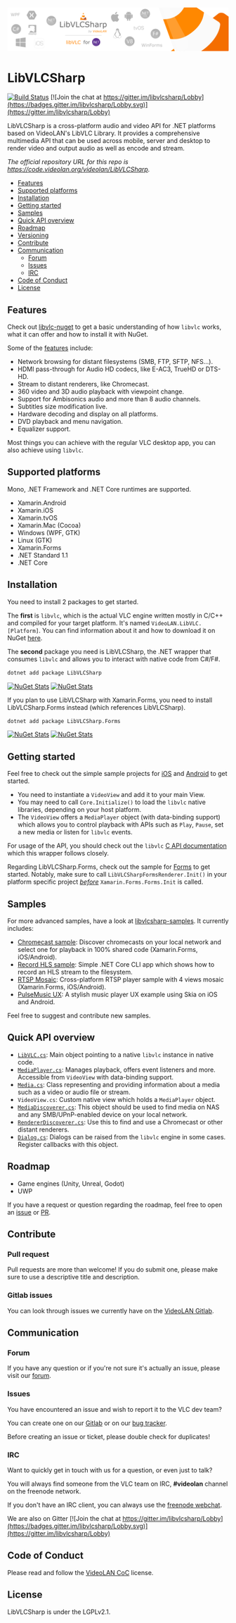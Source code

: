 <h3 align="center">
    <img src="Assets/banner.png"/>
</h3>

# LibVLCSharp

[![Build Status](https://videolan.visualstudio.com/LibVLCSharp/_apis/build/status/LibVLCSharp-GitLab?branchName=master)](https://videolan.visualstudio.com/LibVLCSharp/_build/latest?definitionId=10?branchName=master)
[![Join the chat at https://gitter.im/libvlcsharp/Lobby](https://badges.gitter.im/libvlcsharp/Lobby.svg)](https://gitter.im/libvlcsharp/Lobby)

LibVLCSharp is a cross-platform audio and video API for .NET platforms based on VideoLAN's LibVLC Library.
It provides a comprehensive multimedia API that can be used across mobile, server and desktop to render video and output audio as well as encode and stream.

_The official repository URL for this repo is https://code.videolan.org/videolan/LibVLCSharp._

- [Features](#features)
- [Supported platforms](#supported-platforms)
- [Installation](#installation)
- [Getting started](#getting-started)
- [Samples](#samples)
- [Quick API overview](#quick-api-overview)
- [Roadmap](#roadmap)
- [Versioning](VERSIONING.md)
- [Contribute](#contribute)
- [Communication](#communication)
  - [Forum](#forum)
  - [Issues](#issues)
  - [IRC](#irc)
- [Code of Conduct](#code-of-conduct)
- [License](#license)

## Features

Check out [libvlc-nuget](https://code.videolan.org/videolan/libvlc-nuget) to get a basic understanding of how `libvlc` works, what it can offer and how to install it with NuGet. 

Some of the [features](https://www.videolan.org/vlc/features.html) include:

- Network browsing for distant filesystems (SMB, FTP, SFTP, NFS...).
- HDMI pass-through for Audio HD codecs, like E-AC3, TrueHD or DTS-HD.
- Stream to distant renderers, like Chromecast.
- 360 video and 3D audio playback with viewpoint change.
- Support for Ambisonics audio and more than 8 audio channels.
- Subtitles size modification live.
- Hardware decoding and display on all platforms.
- DVD playback and menu navigation.
- Equalizer support.

Most things you can achieve with the regular VLC desktop app, you can also achieve using `libvlc`.

## Supported platforms

Mono, .NET Framework and .NET Core runtimes are supported.

- Xamarin.Android
- Xamarin.iOS
- Xamarin.tvOS
- Xamarin.Mac (Cocoa)
- Windows (WPF, GTK)
- Linux (GTK)
- Xamarin.Forms
- .NET Standard 1.1
- .NET Core

## Installation

You need to install 2 packages to get started.

The __first__ is `libvlc`, which is the actual VLC engine written mostly in C/C++ and compiled for your target platform. It's named `VideoLAN.LibVLC.[Platform]`. You can find information about it and how to download it on NuGet [here](https://code.videolan.org/videolan/libvlc-nuget).

The __second__ package you need is LibVLCSharp, the .NET wrapper that consumes `libvlc` and allows you to interact with native code from C#/F#. 

```cmd
dotnet add package LibVLCSharp
```

[![NuGet Stats](https://img.shields.io/nuget/v/LibVLCSharp.svg)](https://www.nuget.org/packages/LibVLCSharp)
[![NuGet Stats](https://img.shields.io/nuget/dt/LibVLCSharp.svg)](https://www.nuget.org/packages/LibVLCSharp)

If you plan to use LibVLCSharp with Xamarin.Forms, you need to install LibVLCSharp.Forms instead (which references LibVLCSharp).

```cmd
dotnet add package LibVLCSharp.Forms
```

[![NuGet Stats](https://img.shields.io/nuget/v/LibVLCSharp.Forms.svg)](https://www.nuget.org/packages/LibVLCSharp.Forms)
[![NuGet Stats](https://img.shields.io/nuget/dt/LibVLCSharp.Forms.svg)](https://www.nuget.org/packages/LibVLCSharp.Forms)

## Getting started

Feel free to check out the simple sample projects for [iOS](https://github.com/videolan/libvlcsharp/tree/master/Samples/LibVLCSharp.iOS.Sample) and [Android](https://github.com/videolan/libvlcsharp/tree/master/Samples/LibVLCSharp.Android.Sample) to get started.

- You need to instantiate a `VideoView` and add it to your main View. 
- You may need to call `Core.Initialize()` to load the `libvlc` native libraries, depending on your host platform. 
- The `VideoView` offers a `MediaPlayer` object (with data-binding support) which allows you to control playback with APIs such as `Play`, `Pause`, set a new media or listen for `libvlc` events.

For usage of the API, you should check out the `libvlc` [C API documentation](https://www.videolan.org/developers/vlc/doc/doxygen/html/group__libvlc.html) which this wrapper follows closely.

Regarding LibVLCSharp.Forms, check out the sample for [Forms](https://github.com/videolan/libvlcsharp/tree/master/Samples/Forms) to get started.
Notably, make sure to call `LibVLCSharpFormsRenderer.Init()` in your platform specific project [*before*](https://forums.xamarin.com/discussion/comment/57605/#Comment_57605) `Xamarin.Forms.Forms.Init` is called.

## Samples

For more advanced samples, have a look at [libvlcsharp-samples](https://code.videolan.org/mfkl/libvlcsharp-samples). It currently includes:

- [Chromecast sample](https://code.videolan.org/mfkl/libvlcsharp-samples/tree/master/Chromecast): Discover chromecasts on your local network and select one for playback in 100% shared code (Xamarin.Forms, iOS/Android).
- [Record HLS sample](https://code.videolan.org/mfkl/libvlcsharp-samples/tree/master/RecordHLS): Simple .NET Core CLI app which shows how to record an HLS stream to the filesystem.
- [RTSP Mosaic](https://code.videolan.org/mfkl/libvlcsharp-samples/tree/master/VideoMosaic): Cross-platform RTSP player sample with 4 views mosaic (Xamarin.Forms, iOS/Android).
- [PulseMusic UX](https://code.videolan.org/mfkl/libvlcsharp-samples/tree/master/PulseMusic): A stylish music player UX example using Skia on iOS and Android.

Feel free to suggest and contribute new samples.

## Quick API overview

- [`LibVLC.cs`](https://github.com/videolan/libvlcsharp/blob/master/LibVLCSharp/Shared/LibVLC.cs): Main object pointing to a native `libvlc` instance in native code.
- [`MediaPlayer.cs`](https://github.com/videolan/libvlcsharp/blob/master/LibVLCSharp/Shared/MediaPlayer.cs): Manages playback, offers event listeners and more. Accessible from `VideoView` with data-binding support.
- [`Media.cs`](https://github.com/videolan/libvlcsharp/blob/master/LibVLCSharp/Shared/Media.cs): Class representing and providing information about a media such as a video or audio file or stream.
- `VideoView.cs`: Custom native view which holds a `MediaPlayer` object.
- [`MediaDiscoverer.cs`](https://github.com/videolan/libvlcsharp/blob/master/LibVLCSharp/Shared/MediaDiscoverer.cs): This object should be used to find media on NAS and any SMB/UPnP-enabled device on your local network.
- [`RendererDiscoverer.cs`](https://github.com/videolan/libvlcsharp/blob/master/LibVLCSharp/Shared/RendererDiscoverer.cs): Use this to find and use a Chromecast or other distant renderers.
- [`Dialog.cs`](https://github.com/videolan/libvlcsharp/blob/master/LibVLCSharp/Shared/Dialog.cs): Dialogs can be raised from the `libvlc` engine in some cases. Register callbacks with this object.

## Roadmap

- Game engines (Unity, Unreal, Godot)
- UWP

If you have a request or question regarding the roadmap, feel free to open an [issue](https://code.videolan.org/videolan/LibVLCSharp/issues) or [PR](https://github.com/videolan/libvlcsharp/pulls).

## Contribute

### Pull request

Pull requests are more than welcome! If you do submit one, please make sure to use a descriptive title and description.

### Gitlab issues

You can look through issues we currently have on the [VideoLAN Gitlab](https://code.videolan.org/videolan/LibVLCSharp).

## Communication

### Forum

If you have any question or if you're not sure it's actually an issue, please visit our [forum](https://forum.videolan.org/).

### Issues

You have encountered an issue and wish to report it to the VLC dev team?

You can create one on our [Gitlab](https://code.videolan.org/videolan/LibVLCSharp/issues) or on our [bug tracker](https://trac.videolan.org/vlc/).

Before creating an issue or ticket, please double check for duplicates!

### IRC

Want to quickly get in touch with us for a question, or even just to talk?

You will always find someone from the VLC team on IRC, __#videolan__ channel on the freenode network.

If you don't have an IRC client, you can always use the [freenode webchat](https://webchat.freenode.net/).

We are also on Gitter [![Join the chat at https://gitter.im/libvlcsharp/Lobby](https://badges.gitter.im/libvlcsharp/Lobby.svg)](https://gitter.im/libvlcsharp/Lobby)

## Code of Conduct

Please read and follow the [VideoLAN CoC](https://wiki.videolan.org/Code_of_Conduct/) license.

## License

LibVLCSharp is under the LGPLv2.1.
